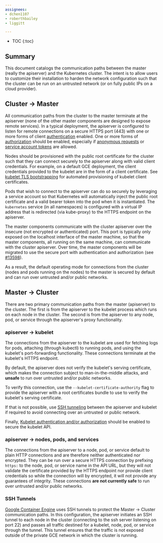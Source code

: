 ```yaml
---
assignees:
- dchen1107
- roberthbailey
- liggitt

---
```


* TOC
{:toc}

## Summary

This document catalogs the communication paths between the master (really the
apiserver) and the Kubernetes cluster. The intent is to allow users to
customize their installation to harden the network configuration such that
the cluster can be run on an untrusted network (or on fully public IPs on a
cloud provider).

## Cluster -> Master

All communication paths from the cluster to the master terminate at the
apiserver (none of the other master components are designed to expose remote
services). In a typical deployment, the apiserver is configured to listen for
remote connections on a secure HTTPS port (443) with one or more forms of
client [authentication](/docs/admin/authentication/) enabled. One or more forms
of [authorization](/docs/admin/authorization/) should be enabled, especially
if [anonymous requests](/docs/admin/authentication/#anonymous-requests) or 
[service account tokens](/docs/admin/authentication/#service-account-tokens) 
are allowed.

Nodes should be provisioned with the public root certificate for the cluster
such that they can connect securely to the apiserver along with valid client
credentials. For example, on a default GCE deployment, the client credentials
provided to the kubelet are in the form of a client certificate. See 
[kubelet TLS bootstrapping](/docs/admin/kubelet-tls-bootstrapping/) for 
automated provisioning of kubelet client certificates. 

Pods that wish to connect to the apiserver can do so securely by leveraging a 
service account so that Kubernetes will automatically inject the public root
certificate and a valid bearer token into the pod when it is instantiated.
The `kubernetes` service (in all namespaces) is configured with a virtual IP
address that is redirected (via kube-proxy) to the HTTPS endpoint on the
apiserver.

The master components communicate with the cluster apiserver over the
insecure (not encrypted or authenticated) port. This port is typically only
exposed on the localhost interface of the master machine, so that the master
components, all running on the same machine, can communicate with the
cluster apiserver. Over time, the master components will be migrated to use
the secure port with authentication and authorization (see
[#13598](https://github.com/kubernetes/kubernetes/issues/13598)).

As a result, the default operating mode for connections from the cluster
(nodes and pods running on the nodes) to the master is secured by default
and can run over untrusted and/or public networks.

## Master -> Cluster

There are two primary communication paths from the master (apiserver) to the
cluster. The first is from the apiserver to the kubelet process which runs on
each node in the cluster. The second is from the apiserver to any node, pod,
or service through the apiserver's proxy functionality.

### apiserver -> kubelet

The connections from the apiserver to the kubelet are used for fetching logs
for pods, attaching (through kubectl) to running pods, and using the kubelet's
port-forwarding functionality. These connections terminate at the kubelet's 
HTTPS endpoint.

By default, the apiserver does not verify the kubelet's serving certificate,
which makes the connection subject to man-in-the-middle attacks, and 
**unsafe** to run over untrusted and/or public networks.

To verify this connection, use the `--kubelet-certificate-authority` flag to 
provide the apiserver with a root certificates bundle to use to verify the 
kubelet's serving certificate.

If that is not possible, use [SSH tunneling](/docs/admin/master-node-communication/#ssh-tunnels)
between the apiserver and kubelet if required to avoid connecting over an 
untrusted or public network.

Finally, [Kubelet authentication and/or authorization](/docs/admin/kubelet-authentication-authorization/)
should be enabled to secure the kubelet API. 

### apiserver -> nodes, pods, and services

The connections from the apiserver to a node, pod, or service default to plain
HTTP connections and are therefore neither authenticated nor encrypted. They
can be run over a secure HTTPS connection by prefixing `https:` to the node,
pod, or service name in the API URL, but they will not validate the certificate
provided by the HTTPS endpoint nor provide client credentials so while the
connection will by encrypted, it will not provide any guarantees of integrity.
These connections **are not currently safe** to run over untrusted and/or
public networks.

### SSH Tunnels

[Google Container Engine](https://cloud.google.com/container-engine/docs/) uses
SSH tunnels to protect the Master -> Cluster communication paths. In this
configuration, the apiserver initiates an SSH tunnel to each node in the
cluster (connecting to the ssh server listening on port 22) and passes all
traffic destined for a kubelet, node, pod, or service through the tunnel.
This tunnel ensures that the traffic is not exposed outside of the private
GCE network in which the cluster is running.
